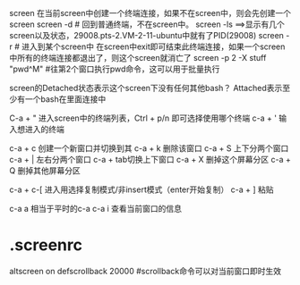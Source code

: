 screen 在当前screen中创建一个终端连接，如果不在screen中，则会先创建一个screen
screen -d # 回到普通终端，不在screen中。
screen -ls ==>显示有几个screen以及状态，29008.pts-2.VM-2-11-ubuntu中就有了PID(29008)
screen -r <PID> # 进入到某个screen中
在screen中exit即可结束此终端连接，如果一个screen中所有的终端连接都退出了，则这个screen就消亡了
screen -p 2 -X stuff "pwd^M" #往第2个窗口执行pwd命令，这可以用于批量执行


screen的Detached状态表示这个screen下没有任何其他bash？
Attached表示至少有一个bash在里面连接中

C-a + " 进入screen中的终端列表，Ctrl + p/n 即可选择使用哪个终端
c-a + ' 输入想进入的终端

c-a + c 创建一个新窗口并切换到其
c-a + k 删除该窗口
c-a + S 上下分两个窗口
c-a + | 左右分两个窗口
c-a + tab切换上下窗口
c-a + X 删掉这个屏幕分区
c-a + Q 删掉其他屏幕分区

c-a + c-[ 进入用选择复制模式/非insert模式（enter开始复制）
c-a + ] 粘贴

c-a a 相当于平时的c-a
c-a i 查看当前窗口的信息

# .screenrc
altscreen on
defscrollback 20000  #scrollback命令可以对当前窗口即时生效